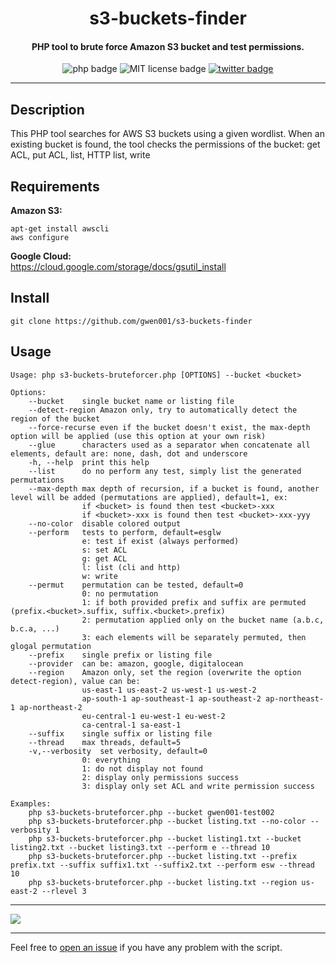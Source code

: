 <h1 align="center">s3-buckets-finder</h1>

<h4 align="center">PHP tool to brute force Amazon S3 bucket and test permissions.</h4>

<p align="center">
    <img src="https://img.shields.io/badge/php-%3E=5.5-blue" alt="php badge">
    <img src="https://img.shields.io/badge/license-MIT-green" alt="MIT license badge">
    <a href="https://twitter.com/intent/tweet?text=https%3a%2f%2fgithub.com%2fgwen001%2fs3-buckets-finder%2f" target="_blank"><img src="https://img.shields.io/twitter/url?style=social&url=https%3A%2F%2Fgithub.com%2Fgwen001%2Fs3-buckets-finder" alt="twitter badge"></a>
</p>

<!-- <p align="center">
    <img src="https://img.shields.io/github/stars/gwen001/s3-buckets-finder?style=social" alt="github stars badge">
    <img src="https://img.shields.io/github/watchers/gwen001/s3-buckets-finder?style=social" alt="github watchers badge">
    <img src="https://img.shields.io/github/forks/gwen001/s3-buckets-finder?style=social" alt="github forks badge">
</p> -->

---

## Description

This PHP tool searches for AWS S3 buckets using a given wordlist. When an existing bucket is found, the tool checks the permissions of the bucket:
get ACL, put ACL, list, HTTP list, write

## Requirements

**Amazon S3:**  
```
apt-get install awscli
aws configure
```
**Google Cloud:**  
https://cloud.google.com/storage/docs/gsutil_install

## Install

```
git clone https://github.com/gwen001/s3-buckets-finder
```

## Usage

```
Usage: php s3-buckets-bruteforcer.php [OPTIONS] --bucket <bucket>

Options:
	--bucket	single bucket name or listing file
	--detect-region	Amazon only, try to automatically detect the region of the bucket
	--force-recurse	even if the bucket doesn't exist, the max-depth option will be applied (use this option at your own risk)
	--glue		characters used as a separator when concatenate all elements, default are: none, dash, dot and underscore
	-h, --help	print this help
	--list		do no perform any test, simply list the generated permutations
	--max-depth	max depth of recursion, if a bucket is found, another level will be added (permutations are applied), default=1, ex:
				if <bucket> is found then test <bucket>-xxx
				if <bucket>-xxx is found then test <bucket>-xxx-yyy
	--no-color	disable colored output
	--perform	tests to perform, default=esglw
				e: test if exist (always performed)
				s: set ACL
				g: get ACL
				l: list (cli and http)
				w: write
	--permut	permutation can be tested, default=0
				0: no permutation
				1: if both provided prefix and suffix are permuted (prefix.<bucket>.suffix, suffix.<bucket>.prefix)
				2: permutation applied only on the bucket name (a.b.c, b.c.a, ...)
				3: each elements will be separately permuted, then glogal permutation
	--prefix	single prefix or listing file
	--provider	can be: amazon, google, digitalocean
	--region	Amazon only, set the region (overwrite the option detect-region), value can be:
				us-east-1 us-east-2 us-west-1 us-west-2
				ap-south-1 ap-southeast-1 ap-southeast-2 ap-northeast-1 ap-northeast-2
				eu-central-1 eu-west-1 eu-west-2
				ca-central-1 sa-east-1
	--suffix	single suffix or listing file
	--thread	max threads, default=5
	-v,--verbosity	set verbosity, default=0
				0: everything
				1: do not display not found
				2: display only permissions success
				3: display only set ACL and write permission success

Examples:
	php s3-buckets-bruteforcer.php --bucket gwen001-test002
	php s3-buckets-bruteforcer.php --bucket listing.txt --no-color --verbosity 1
	php s3-buckets-bruteforcer.php --bucket listing1.txt --bucket listing2.txt --bucket listing3.txt --perform e --thread 10
	php s3-buckets-bruteforcer.php --bucket listing.txt --prefix prefix.txt --suffix suffix1.txt --suffix2.txt --perform esw --thread 10
	php s3-buckets-bruteforcer.php --bucket listing.txt --region us-east-2 --rlevel 3
```

---

<img src="https://raw.githubusercontent.com/gwen001/s3-buckets-finder/master/preview.png" />

---

Feel free to [open an issue](/../../issues/) if you have any problem with the script.  

